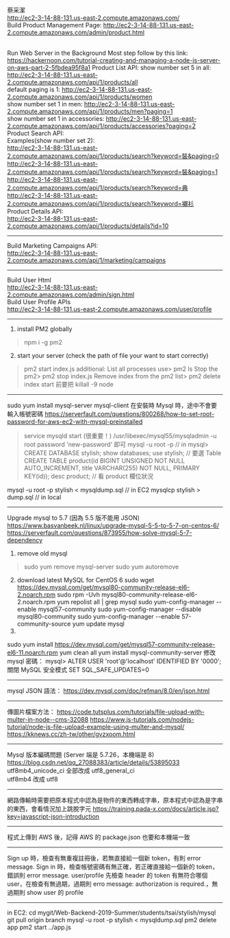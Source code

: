 蔡采潔
</br>http://ec2-3-14-88-131.us-east-2.compute.amazonaws.com/
</br>Build Product Management Page:
http://ec2-3-14-88-131.us-east-2.compute.amazonaws.com/admin/product.html

</br>Run Web Server in the Background
Most step follow by this link:
</br>https://hackernoon.com/tutorial-creating-and-managing-a-node-js-server-on-aws-part-2-5fbdea95f8a1
Product List API:
show number set 5 in all: http://ec2-3-14-88-131.us-east-2.compute.amazonaws.com/api/1/products/all</br>
default paging is 1: http://ec2-3-14-88-131.us-east-2.compute.amazonaws.com/api/1/products/women</br>
show number set 1 in men: http://ec2-3-14-88-131.us-east-2.compute.amazonaws.com/api/1/products/men?paging=1</br>
show number set 1 in accessories: http://ec2-3-14-88-131.us-east-2.compute.amazonaws.com/api/1/products/accessories?paging=2</br>
Product Search API:</br>
Examples(show number set 2):</br>
http://ec2-3-14-88-131.us-east-2.compute.amazonaws.com/api/1/products/search?keyword=裝&paging=0</br>
http://ec2-3-14-88-131.us-east-2.compute.amazonaws.com/api/1/products/search?keyword=裝&paging=1</br>
http://ec2-3-14-88-131.us-east-2.compute.amazonaws.com/api/1/products/search?keyword=典</br>
http://ec2-3-14-88-131.us-east-2.compute.amazonaws.com/api/1/products/search?keyword=襯衫</br>
Product Details API:</br>
http://ec2-3-14-88-131.us-east-2.compute.amazonaws.com/api/1/products/details?id=10
- - -
Build Marketing Campaigns API:</br>
http://ec2-3-14-88-131.us-east-2.compute.amazonaws.com/api/1/marketing/campaigns
- - -
Build User Html</br>
http://ec2-3-14-88-131.us-east-2.compute.amazonaws.com/admin/sign.html</br>
Build User Profile APIs</br>
http://ec2-3-14-88-131.us-east-2.compute.amazonaws.com/user/profile

- - -
1. install PM2 globally
> npm i -g pm2
2. start your server (check the path of file your want to start correctly)
> pm2 start index.js
additional:
List all processes use> pm2 ls
Stop the pm2> pm2 stop index.js
Remove index from the pm2 list> pm2 delete index
start 前要把 killall -9 node
- - -
sudo yum install mysql-server mysql-client
在安裝時 Mysql 時，途中不會要輸入帳號密碼
https://serverfault.com/questions/800268/how-to-set-root-password-for-aws-ec2-with-mysql-preinstalled
> service mysqld start (很重要！)
> /usr/libexec/mysql55/mysqladmin -u root password 'new-password'
即可
mysql -u root -p
// in mysql>
CREATE DATABASE stylish;
show databases;
use stylish; // 要選 Table
CREATE TABLE product(id BIGINT UNSIGNED NOT NULL AUTO_INCREMENT, title VARCHAR(255) NOT NULL, PRIMARY KEY(id));
desc product; // 看 product 欄位狀況

mysql -u root -p stylish < mysqldump.sql  // in EC2
mysqlcp stylish > dump.sql // in local

- - -
Upgrade mysql to 5.7 (因為 5.5 版不能用 JSON)
https://www.basvanbeek.nl/linux/upgrade-mysql-5-5-to-5-7-on-centos-6/
https://serverfault.com/questions/873955/how-solve-mysql-5-7-dependency
1. remove old mysql
> sudo yum remove mysql-server
> sudo yum autoremove
2. download latest MySQL for CentOS 6
sudo wget https://dev.mysql.com/get/mysql80-community-release-el6-2.noarch.rpm
sudo rpm -Uvh mysql80-community-release-el6-2.noarch.rpm
yum repolist all | grep mysql
sudo yum-config-manager --enable mysql57-community
sudo yum-config-manager --disable mysql80-community
sudo yum-config-manager --enable 57-community-source
yum update mysql
3. 
sudo yum install https://dev.mysql.com/get/mysql57-community-release-el6-11.noarch.rpm
yum clean all
yum install mysql-community-server
修改 mysql 密碼：
mysql> ALTER USER 'root'@'localhost' IDENTIFIED BY '0000';
關閉 MySQL 安全模式
SET SQL_SAFE_UPDATES=0
- - -
mysql JSON 語法：
https://dev.mysql.com/doc/refman/8.0/en/json.html
- - - 
傳圖片檔案方法：
https://code.tutsplus.com/tutorials/file-upload-with-multer-in-node--cms-32088
https://www.js-tutorials.com/nodejs-tutorial/node-js-file-upload-example-using-multer-and-mysql/
https://kknews.cc/zh-tw/other/gvzxoom.html
- - -
Mysql 版本編碼問題 (Server 端是 5.7.26，本機端是 8)
https://blog.csdn.net/qq_27088383/article/details/53895033
utf8mb4_unicode_ci 全部改成 utf8_general_ci
</br>utf8mb4 改成 utf8
- - - 
網路傳輸時需要把原本程式中認為是物件的東西轉成字串，原本程式中認為是字串的東西，會看情況加上跳脫字元
https://training.pada-x.com/docs/article.jsp?key=javascript-json-introduction
- - -
程式上傳到 AWS 後，記得 AWS 的 package.json 也要和本機端一致
- - - 
Sign up 時，檢查有無重複註冊後，若無直接給一個新 token，有則 error message.
Sign in 時，檢查帳號密碼有無正確，若正確直接給一個新的 token，錯誤則 error message.
user/profile 先檢查 header 的 token 有無符合哪個 user，在檢查有無過期，過期則 erro message: authorization is required.，無過期則 show user 的 profile
- - -
in EC2:
cd mygit/Web-Backend-2019-Summer/students/tsai/stylish/mysql
git pull origin branch
mysql -u root -p stylish < mysqldump.sql 
pm2 delete app
pm2 start ../app.js

